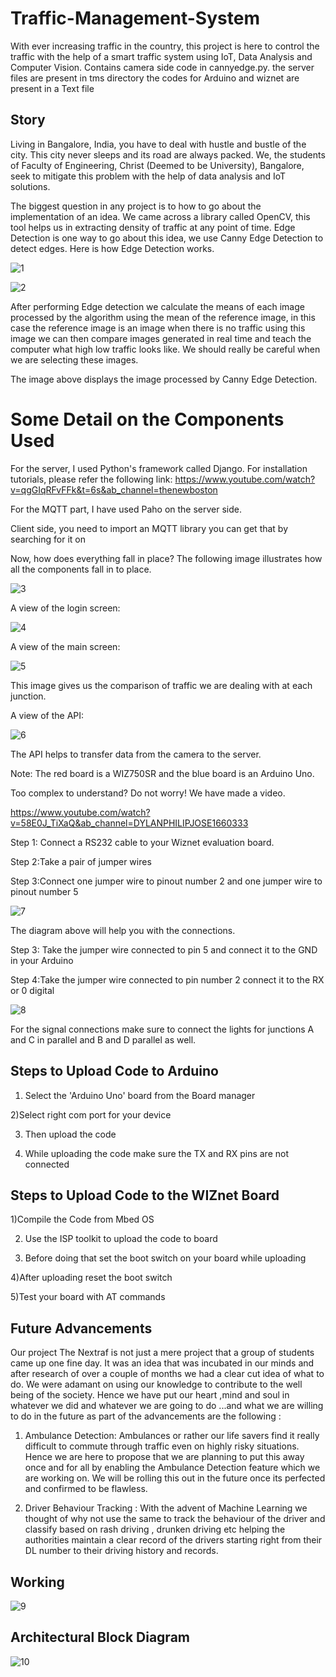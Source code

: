 # Traffic-Management-System
With ever increasing traffic in the country, this project is here to control the traffic with the help of a smart traffic system using IoT, Data Analysis and Computer Vision.
Contains camera side code in cannyedge.py. the server files are present in tms directory the codes for Arduino and wiznet are present in a Text file
## Story
Living in Bangalore, India, you have to deal with hustle and bustle of the city. This city never sleeps and its road are always packed. We, the students of Faculty of Engineering, Christ (Deemed to be University), Bangalore, seek to mitigate this problem with the help of data analysis and IoT solutions.

The biggest question in any project is to how to go about the implementation of an idea. We came across a library called OpenCV, this tool helps us in extracting density of traffic at any point of time. Edge Detection is one way to go about this idea, we use Canny Edge Detection to detect edges. Here is how Edge Detection works.

![1](https://github.com/ambikk/Traffic-Management-System/blob/main/readme%20images/1.jpeg)

![2](https://github.com/ambikk/Traffic-Management-System/blob/main/readme%20images/2.jpeg)

After performing Edge detection we calculate the means of each image processed by the algorithm using the mean of the reference image, in this case the reference image is an image when there is no traffic using this image we can then compare images generated in real time and teach the computer what high low traffic looks like. We should really be careful when we are selecting these images.

The image above displays the image processed by Canny Edge Detection.

# Some Detail on the Components Used
For the server, I used Python's framework called Django. For installation tutorials, please refer the following link:
https://www.youtube.com/watch?v=qgGIqRFvFFk&t=6s&ab_channel=thenewboston

For the MQTT part, I have used Paho on the server side.

Client side, you need to import an MQTT library you can get that by searching for it on

Now, how does everything fall in place? The following image illustrates how all the components fall in to place.

![3](https://github.com/ambikk/Traffic-Management-System/blob/main/readme%20images/3.jpeg)

A view of the login screen:

![4](https://github.com/ambikk/Traffic-Management-System/blob/main/readme%20images/4.jpeg)

A view of the main screen:

![5](https://github.com/ambikk/Traffic-Management-System/blob/main/readme%20images/5.jpeg)

This image gives us the comparison of traffic we are dealing with at each junction.

A view of the API:

![6](https://github.com/ambikk/Traffic-Management-System/blob/main/readme%20images/6.jpeg)

The API helps to transfer data from the camera to the server.

Note: The red board is a WIZ750SR and the blue board is an Arduino Uno.

Too complex to understand? Do not worry! We have made a video.

https://www.youtube.com/watch?v=58E0J_TiXaQ&ab_channel=DYLANPHILIPJOSE1660333

Step 1: Connect a RS232 cable to your Wiznet evaluation board.

Step 2:Take a pair of jumper wires

Step 3:Connect one jumper wire to pinout number 2 and one jumper wire to pinout number 5

![7](https://github.com/ambikk/Traffic-Management-System/blob/main/readme%20images/7.png)

The diagram above will help you with the connections.

Step 3: Take the jumper wire connected to pin 5 and connect it to the GND in your Arduino

Step 4:Take the jumper wire connected to pin number 2 connect it to the RX or 0 digital

![8](https://github.com/ambikk/Traffic-Management-System/blob/main/readme%20images/8.jpeg)

For the signal connections make sure to connect the lights for junctions A and C in parallel and B and D parallel as well.

## Steps to Upload Code to Arduino
1) Select the 'Arduino Uno' board from the Board manager

2)Select right com port for your device

3) Then upload the code

4) While uploading the code make sure the TX and RX pins are not connected

## Steps to Upload Code to the WIZnet Board
1)Compile the Code from Mbed OS

2) Use the ISP toolkit to upload the code to board

3) Before doing that set the boot switch on your board while uploading

4)After uploading reset the boot switch

5)Test your board with AT commands

## Future Advancements
Our project The Nextraf is not just a mere project that a group of students came up one fine day. It was an idea that was incubated in our minds and after research of over a couple of months we had a clear cut idea of what to do. We were adamant on using our knowledge to contribute to the well being of the society. Hence we have put our heart ,mind and soul in whatever we did and whatever we are going to do ...and what we are willing to do in the future as part of the advancements are the following :

1) Ambulance Detection: Ambulances or rather our life savers find it really difficult to commute through traffic even on highly risky situations. Hence we are here to propose that we are planning to put this away once and for all by enabling the Ambulance Detection feature which we are working on. We will be rolling this out in the future once its perfected and confirmed to be flawless.

2) Driver Behaviour Tracking : With the advent of Machine Learning we thought of why not use the same to track the behaviour of the driver and classify based on rash driving , drunken driving etc helping the authorities maintain a clear record of the drivers starting right from their DL number to their driving history and records.

## Working
![9](https://github.com/ambikk/Traffic-Management-System/blob/main/Working.png)

## Architectural Block Diagram
![10](https://github.com/ambikk/Traffic-Management-System/blob/main/ARCHITECTURAL%20BLOCK%20DIAGRAM.jpeg)

